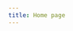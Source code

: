 ```yaml
---
title: Home page
---
```


<link-container>
<link-button link='{"name": "Licentie aanvragen","url": "/licenties/welke-licentie-heb-ik-nodig"}'></link-button>
<link-button link='{"name": "Licentie verlengen","url": "/licenties/licentie-verlengen"}'></link-button>
<link-button link='{"name": "Duplicaat pas aanvragen","url": "/licenties/duplicaat-pas-aanvragen"}'></link-button>
</link-container>
